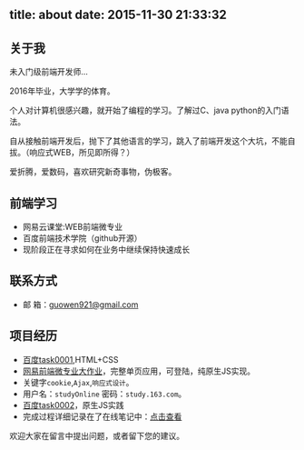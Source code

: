 title: about
date: 2015-11-30 21:33:32
---

## 关于我

未入门级前端开发师... 

2016年毕业，大学学的体育。

个人对计算机很感兴趣，就开始了编程的学习。了解过C、java python的入门语法。

自从接触前端开发后，抛下了其他语言的学习，跳入了前端开发这个大坑，不能自拔。（响应式WEB，所见即所得？）

爱折腾，爱数码，喜欢研究新奇事物，伪极客。



## 前端学习

- 网易云课堂:WEB前端微专业
- 百度前端技术学院（github开源）
- 现阶段正在寻求如何在业务中继续保持快速成长

## 联系方式

- 邮 箱：guowen921@gmail.com

## 项目经历

- [百度task0001](http://guowenfh.github.io/IFE/task0001/index.html),HTML+CSS
- [网易前端微专业大作业](http://guowenfh.github.io/DEMO/EDU/index.html)，完整单页应用，可登陆，纯原生JS实现。
 - 关键字`cookie`,`Ajax`,`响应式设计`。
 - 用户名：`studyOnline` 密码：`study.163.com`。
-  [百度task0002](http://guowenfh.github.io/IFE/task0002/index.html)，原生JS实践
 - 完成过程详细记录在了在线笔记中：[点击查看](http://guowenfh.github.io/tags/task0002/)





欢迎大家在留言中提出问题，或者留下您的建议。
